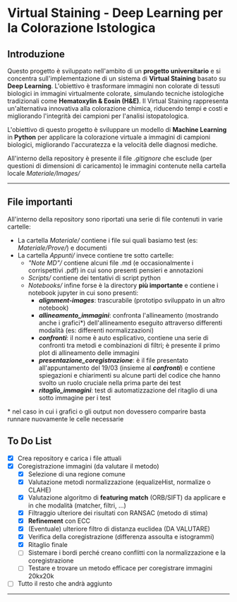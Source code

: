 # Virtual Staining - Deep Learning per la Colorazione Istologica
## Introduzione
Questo progetto è sviluppato nell'ambito di un **progetto universitario** e si concentra sull'implementazione di un sistema di **Virtual Staining** basato su **Deep Learning**. L'obiettivo è trasformare immagini non colorate di tessuti biologici in immagini virtualmente colorate, simulando tecniche istologiche tradizionali come **Hematoxylin & Eosin (H&E)**. Il Virtual Staining rappresenta un'alternativa innovativa alla colorazione chimica, riducendo tempi e costi e migliorando l'integrità dei campioni per l'analisi istopatologica.

L'obiettivo di questo progetto è sviluppare un modello di **Machine Learning** in **Python** per applicare la colorazione virtuale a immagini di campioni biologici, migliorando l'accuratezza e la velocità delle diagnosi mediche.

All'interno della repository è presente il file _.gitignore_ che esclude (per questioni di dimensioni di caricamento) le immagini contenute nella cartella locale _Materiale/Images/_  

---
## File importanti
All'interno della repository sono riportati una serie di file contenuti in varie cartelle:
- La cartella _Materiale/_ contiene i file sui quali basiamo test (es: _Materiale/Prove/_) e documenti
- La cartella _Appunti/_ invece contiene tre sotto cartelle:
	- _"Note MD"/_ contiene alcuni file .md (e occasionalmente i corrispettivi .pdf) in cui sono presenti pensieri e annotazioni 
	- _Scripts/_ contiene dei tentativi di script python
	- _Notebooks/_ infine forse è la directory **più importante** e contiene i notebook jupyter in cui sono presenti:
		- **_alignment-images_**: trascurabile (prototipo sviluppato in un altro notebook)
		- **_allineamento_immagini_**: confronta l'allineamento (mostrando anche i grafici\*) dell'allineamento eseguito attraverso differenti modalità (es: differenti normalizzazioni) 
		- **_confronti_**: il nome è auto esplicativo, contiene una serie di confronti tra metodi e combinazioni di filtri; è presente il primo plot di allineamento delle immagini
		- **_presentazione_coregistrazione_**: è il file presentato all'appuntamento del 19/03 (insieme al **_confronti_**) e contiene spiegazioni e chiarimenti su alcune parti del codice che hanno svolto un ruolo cruciale nella prima parte dei test
		- **_ritaglio_immagini_**: test di automatizzazione del ritaglio di una sotto immagine per i test

\* nel caso in cui i grafici o gli output non dovessero comparire basta runnare nuovamente le celle necessarie
## To Do List
- [x] Crea repository e carica i file attuali
- [x] Coregistrazione immagini (da valutare il metodo)
	- [x] Selezione di una regione comune
	- [x] Valutazione metodi normalizzazione (equalizeHist, normalize o CLAHE)
	- [x] Valutazione algoritmo di **featuring match** (ORB/SIFT) da applicare e in che modalità (matcher, filtri, ...)
	- [x] Filtraggio ulteriore dei risultati con RANSAC (metodo di stima)
	- [x] **Refinement** con ECC
	- [x] (Eventuale) ulteriore filtro di distanza euclidea (DA VALUTARE)
	- [x] Verifica della coregistrazione (differenza assoulta e istogrammi)
	- [x] Ritaglio finale
	- [ ] Sistemare i bordi perché creano conflitti con la normalizzazione e la coregistrazione
	- [ ] Testare e trovare un metodo efficace per coregistrare immagini 20kx20k
- [ ] Tutto il resto che andrà aggiunto

---


